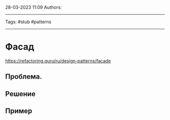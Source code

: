 28-03-2023
11:09
Authors: 
***
Tags: #stub #patterns 
***
# Фасад
https://refactoring.guru/ru/design-patterns/facade

## Проблема.


## Решение


## Пример

